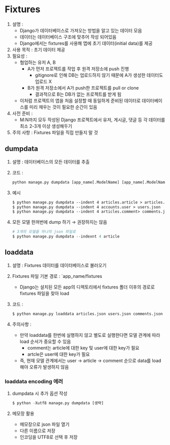 # Fixtures

1. 설명 : 
    - Django가 데이터베이스로 가져오는 방법을 알고 있는 데이터 모음
    - 데이터는 데이터베이스 구조에 맞추어 작성 되어있음
    - Django에서는 fixtures를 사용해 앱에 초기 데이터(initial data)를 제공
2. 사용 목적 : 초기 데이터 제공
3. 필요성 :
    - 협업하는 유저 A, B
        - A가 먼저 프로젝트를 작업 후 원격 저장소에 push 진행
            - gitignore로 인해 DB는 업로드하지 않기 때문에 A가 생성한 데이터도 업로드 X
        - B가 원격 저장소에서 A가 push한 프로젝트를 pull or clone
            - 결과적으로 B는 DB가 없는 프로젝트를 받게 됨
    - 이처럼 프로젝트의 앱을 처음 설정할 때 동일하게 준비된 데이터로 데이터베이스를 미리 채우는 것이 필요한 순간이 있음
4. 사전 준비 :
    - M:N까지 모두 작성된 Django 프로젝트에서 유저, 게시글, 댓글 등 각 데이터를 최소 2-3개 이상 생성해두기
5. 주의 사항 : Fixtures 파일을 직접 만들지 말 것

## dumpdata

1. 설명 : 데이터베이스의 모든 데이터를 추출
2. 코드 :
    
    ```python
    python manage.py dumpdata [app_name[.ModelName] [app_name[.ModelName] ...]] > filename.json
    ```
    
3. 예시
    
    ```html
    $ python manage.py dumpdata --indent 4 articles.article > articles.json
    $ python manage.py dumpdata --indent 4 accounts.user > users.json
    $ python manage.py dumpdata --indent 4 articles.comment> comments.json
    ```
    
4. 모든 모델 한꺼번에 dump 하기 → 권장하지는 않음
    
    ```python
    # 3개의 모델을 하나의 json 파일로
    $ python manage.py dumpdata --indexnt 4 article
    ```
    

## loaddata

1. 설명 : Fixtures 데이터를 데이터베이스로 불러오기
2. Fixtures 파일 기본 경로 : `app_name/fixtures
    - Django는 설치된 모든 app의 디렉토리에서 fixtures 폴더 이후의 경로로 fixtures 파일을 찾아 load
3. 코드 :
    
    ```html
    $ python manage.py loaddata articles.json users.json comments.json
    ```
    
4. 주의사항 :
    - 만약 loaddata를 한번에 실행하지 않고 별도로 실행한다면 모델 관계에 따라 load 순서가 중요할 수 있음
        - comment는 article에 대한 key 및 user에 대한 key가 필요
        - artcle은 user에 대한 key가 필요
    - 즉, 현재 모델 관계에서는 user → article → comment 순으로 data를 load해야 오류가 발생하지 않음

### loaddata encoding 에러

1. dumpdata 시 추가 옵션 작성
    
    ```python
    $ python -Xutf8 manage.py dumpdata [생략]
    ```
    
2. 메모장 활용
    - 메모장으로 json 파일 열기
    - 다른 이름으로 저장
    - 인코딩을 UTF8로 선택 후 저장